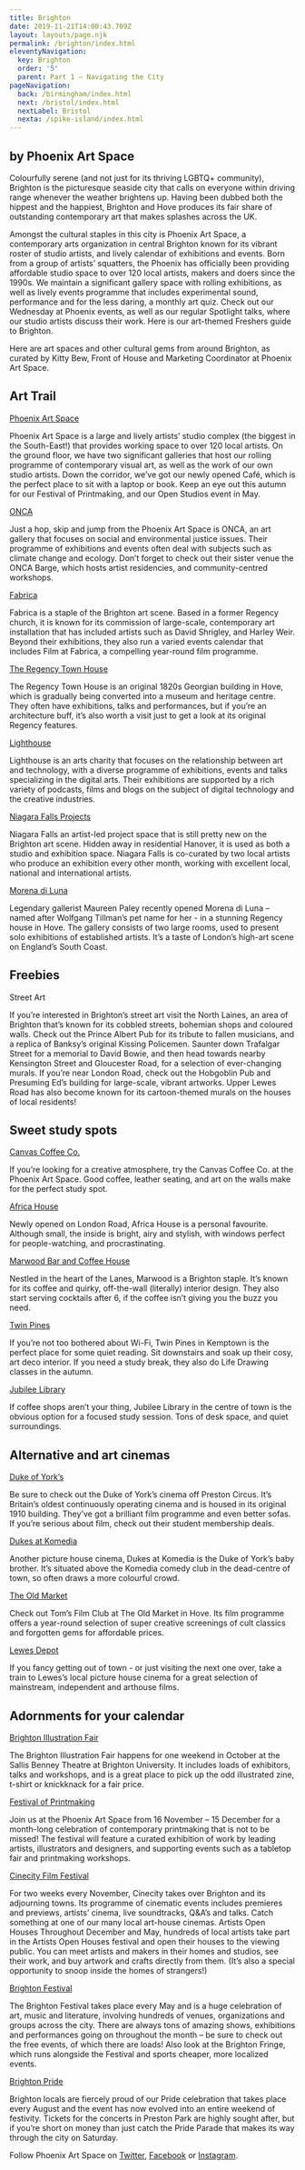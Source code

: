 ```yaml
---
title: Brighton
date: 2019-11-21T14:00:43.709Z
layout: layouts/page.njk
permalink: /brighton/index.html
eleventyNavigation:
  key: Brighton
  order: '5'
  parent: Part 1 – Navigating the City
pageNavigation:
  back: /birmingham/index.html
  next: /bristol/index.html
  nextLabel: Bristol
  nexta: /spike-island/index.html
---
```

## by Phoenix Art Space

Colourfully serene (and not just for its thriving LGBTQ+ community), Brighton is the picturesque seaside city that calls on everyone within driving range whenever the weather brightens up. Having been dubbed both the hippest and the happiest, Brighton and Hove produces its fair share of outstanding contemporary art that makes splashes across the UK. 

Amongst the cultural staples in this city is Phoenix Art Space, a contemporary arts organization in central Brighton known for its vibrant roster of studio artists, and lively calendar of exhibitions and events. Born from a group of artists’ squatters, the Phoenix has officially been providing affordable studio space to over 120 local artists, makers and doers since the 1990s. We maintain a significant gallery space with rolling exhibitions, as well as lively events programme that includes experimental sound, performance and for the less daring, a monthly art quiz. Check out our Wednesday at Phoenix events, as well as our regular Spotlight talks, where our studio artists discuss their work. Here is our art-themed Freshers guide to Brighton.

Here are art spaces and other cultural gems from around Brighton, as curated by Kitty Bew, Front of House and Marketing Coordinator at Phoenix Art Space. 

## Art Trail

[Phoenix Art Space](https://www.artrabbit.com/organisations/phoenix-art-space)

Phoenix Art Space is a large and lively artists’ studio complex (the biggest in the South-East!) that provides working space to over 120 local artists. On the ground floor, we have two significant galleries that host our rolling programme of contemporary visual art, as well as the work of our own studio artists. Down the corridor, we’ve got our newly opened Café, which is the perfect place to sit with a laptop or book. Keep an eye out this autumn for our Festival of Printmaking, and our Open Studios event in May.

[ONCA](https://www.artrabbit.com/organisations/o-n-c-a)

Just a hop, skip and jump from the Phoenix Art Space is ONCA, an art gallery that focuses on social and environmental justice issues. Their programme of exhibitions and events often deal with subjects such as climate change and ecology. Don’t forget to check out their sister venue the ONCA Barge, which hosts artist residencies, and community-centred workshops.

[Fabrica](https://www.artrabbit.com/organisations/fabrica)

Fabrica is a staple of the Brighton art scene. Based in a former Regency church, it is known for its commission of large-scale, contemporary art installation that has included artists such as David Shrigley, and Harley Weir. Beyond their exhibitions, they also run a varied events calendar that includes Film at Fabrica, a compelling year-round film programme.

[The Regency Town House](https://www.artrabbit.com/organisations/regency-town-house)

The Regency Town House is an original 1820s Georgian building in Hove, which is gradually being converted into a museum and heritage centre. They often have exhibitions, talks and performances, but if you’re an architecture buff, it’s also worth a visit just to get a look at its original Regency features.

[Lighthouse](https://www.artrabbit.com/organisations/lighthouse-brighton)

Lighthouse is an arts charity that focuses on the relationship between art and technology, with a diverse programme of exhibitions, events and talks specializing in the digital arts. Their exhibitions are supported by a rich variety of podcasts, films and blogs on the subject of digital technology and the creative industries.

[Niagara Falls Projects](https://www.artrabbit.com/organisations/niagara-falls-projects)

Niagara Falls an artist-led project space that is still pretty new on the Brighton art scene. Hidden away in residential Hanover, it is used as both a studio and exhibition space. Niagara Falls is co-curated by two local artists who produce an exhibition every other month, working with excellent local, national and international artists.

[Morena di Luna](https://www.artrabbit.com/organisations/morena-di-luna)

Legendary gallerist Maureen Paley recently opened Morena di Luna – named after Wolfgang Tillman’s pet name for her - in a stunning Regency house in Hove. The gallery consists of two large rooms, used to present solo exhibitions of established artists. It’s a taste of London’s high-art scene on England’s South Coast.

## Freebies

Street Art 

If you’re interested in Brighton’s street art visit the North Laines, an area of Brighton that’s known for its cobbled streets, bohemian shops and coloured walls. Check out the Prince Albert Pub for its tribute to fallen musicians, and a replica of Banksy’s original Kissing Policemen. Saunter down Trafalgar Street for a memorial to David Bowie, and then head towards nearby Kensington Street and Gloucester Road, for a selection of ever-changing murals. If you’re near London Road, check out the Hobgoblin Pub and Presuming Ed’s building for large-scale, vibrant artworks. Upper Lewes Road has also become known for its cartoon-themed murals on the houses of local residents!  

## Sweet study spots

[Canvas Coffee Co. ](https://www.canvascoffee.co.uk/)

If you’re looking for a creative atmosphere, try the Canvas Coffee Co. at the Phoenix Art Space. Good coffee, leather seating, and art on the walls make for the perfect study spot. 

[Africa House](https://www.facebook.com/Africa-House-Brighton-208171366690457/)

Newly opened on London Road, Africa House is a personal favourite. Although small, the inside is bright, airy and stylish, with windows perfect for people-watching, and procrastinating. 

[Marwood Bar and Coffee House](https://www.themarwood.com/)

Nestled in the heart of the Lanes, Marwood is a Brighton staple. It’s known for its coffee and quirky, off-the-wall (literally) interior design. They also start serving cocktails after 6, if the coffee isn’t giving you the buzz you need. 

[Twin Pines](http://www.twinpinescoffee.com/)

If you’re not too bothered about Wi-Fi, Twin Pines in Kemptown is the perfect place for some quiet reading. Sit downstairs and soak up their cosy, art deco interior. If you need a study break, they also do Life Drawing classes in the autumn. 

[Jubilee Library ](https://www.brighton-hove.gov.uk/content/leisure-and-libraries/libraries/jubilee-library)

If coffee shops aren’t your thing, Jubilee Library in the centre of town is the obvious option for a focused study session. Tons of desk space, and quiet surroundings.

## Alternative and art cinemas

[Duke of York’s ](https://www.picturehouses.com/cinema/duke-of-york's-picturehouse)

Be sure to check out the Duke of York’s cinema off Preston Circus. It’s Britain’s oldest continuously operating cinema and is housed in its original 1910 building. They’ve got a brilliant film programme and even better sofas. If you’re serious about film, check out their student membership deals. 

[Dukes at Komedia](https://www.picturehouses.com/cinema/duke%27s-at-komedia)

Another picture house cinema, Dukes at Komedia is the Duke of York’s baby brother. It’s situated above the Komedia comedy club in the dead-centre of town, so often draws a more colourful crowd.

[The Old Market](http://theoldmarket.com/)

Check out Tom’s Film Club at The Old Market in Hove. Its film programme offers a year-round selection of super creative screenings of cult classics and forgotten gems for affordable prices.

[Lewes Depot](https://lewesdepot.org/)

If you fancy getting out of town - or just visiting the next one over, take a train to Lewes’s local picture house cinema for a great selection of mainstream, independent and arthouse films. 

## 

## Adornments for your calendar

[Brighton Illustration Fair](https://www.artrabbit.com/events/brighton-illustration-fair-2019)

The Brighton Illustration Fair happens for one weekend in October at the Sallis Benney Theatre at Brighton University. It includes loads of exhibitors, talks and workshops, and is a great place to pick up the odd illustrated zine, t-shirt or knickknack for a fair price.

[Festival of Printmaking](https://www.artrabbit.com/organisations/phoenix-art-space)

Join us at the Phoenix Art Space from 16 November – 15 December for a month-long celebration of contemporary printmaking that is not to be missed! The festival will feature a curated exhibition of work by leading artists, illustrators and designers, and supporting events such as a tabletop fair and printmaking workshops.

[Cinecity Film Festival](https://www.artrabbit.com/organisations/cinecity)

For two weeks every November, Cinecity takes over Brighton and its adjourning towns. Its programme of cinematic events includes premieres and previews, artists’ cinema, live soundtracks, Q&A’s and talks. Catch something at one of our many local art-house cinemas. Artists Open Houses Throughout December and May, hundreds of local artists take part in the Artists Open Houses festival and open their houses to the viewing public. You can meet artists and makers in their homes and studios, see their work, and buy artwork and crafts directly from them. (It’s also a special opportunity to snoop inside the homes of strangers!)

[Brighton Festival](https://www.artrabbit.com/events/brighton-festival)

The Brighton Festival takes place every May and is a huge celebration of art, music and literature, involving hundreds of venues, organizations and groups across the city. There are always tons of amazing shows, exhibitions and performances going on throughout the month – be sure to check out the free events, of which there are loads! Also look at the Brighton Fringe, which runs alongside the Festival and sports cheaper, more localized events.

[Brighton Pride](https://www.brighton-pride.org/)

Brighton locals are fiercely proud of our Pride celebration that takes place every August and the event has now evolved into an entire weekend of festivity. Tickets for the concerts in Preston Park are highly sought after, but if you’re short on money than just catch the Pride Parade that makes its way through the city on Saturday.

Follow Phoenix Art Space on [Twitter](http://twitter.com/@ArtspacePhoenix), [Facebook](http://facebook.com/PhoenixArtSpace) or [Instagram](https://www.instagram.com/phoenix_artspace).
